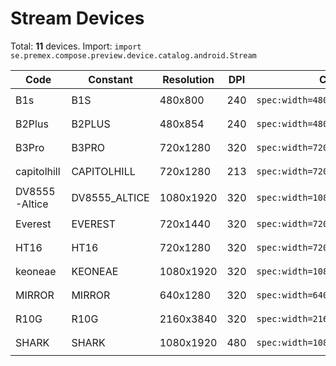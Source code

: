# Stream Devices

Total: **11** devices. Import: `import se.premex.compose.preview.device.catalog.android.Stream`

| Code | Constant | Resolution | DPI | Compose Spec | Preview Usage |
|------|----------|------------|-----|-------------|---------------|
| B1s | B1S | 480x800 | 240 | `spec:width=480px,height=800px,dpi=240` | `@Preview(device = Stream.B1S)` |
| B2Plus | B2PLUS | 480x854 | 240 | `spec:width=480px,height=854px,dpi=240` | `@Preview(device = Stream.B2PLUS)` |
| B3Pro | B3PRO | 720x1280 | 320 | `spec:width=720px,height=1280px,dpi=320` | `@Preview(device = Stream.B3PRO)` |
| capitolhill | CAPITOLHILL | 720x1280 | 213 | `spec:width=720px,height=1280px,dpi=213` | `@Preview(device = Stream.CAPITOLHILL)` |
| DV8555-Altice | DV8555_ALTICE | 1080x1920 | 320 | `spec:width=1080px,height=1920px,dpi=320` | `@Preview(device = Stream.DV8555_ALTICE)` |
| Everest | EVEREST | 720x1440 | 320 | `spec:width=720px,height=1440px,dpi=320` | `@Preview(device = Stream.EVEREST)` |
| HT16 | HT16 | 720x1280 | 320 | `spec:width=720px,height=1280px,dpi=320` | `@Preview(device = Stream.HT16)` |
| keoneae | KEONEAE | 1080x1920 | 320 | `spec:width=1080px,height=1920px,dpi=320` | `@Preview(device = Stream.KEONEAE)` |
| MIRROR | MIRROR | 640x1280 | 320 | `spec:width=640px,height=1280px,dpi=320` | `@Preview(device = Stream.MIRROR)` |
| R10G | R10G | 2160x3840 | 320 | `spec:width=2160px,height=3840px,dpi=320` | `@Preview(device = Stream.R10G)` |
| SHARK | SHARK | 1080x1920 | 480 | `spec:width=1080px,height=1920px,dpi=480` | `@Preview(device = Stream.SHARK)` |

<!-- Generated automatically. Do not edit manually. -->
